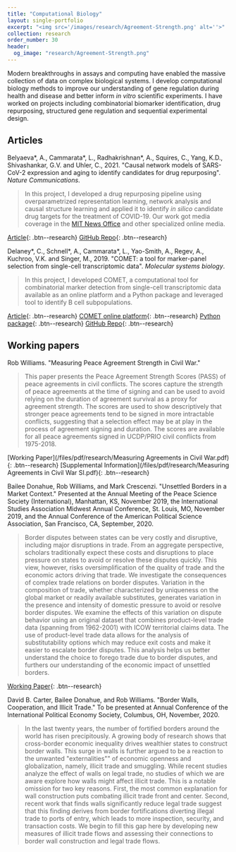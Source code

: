 ```yaml
---
title: "Computational Biology"
layout: single-portfolio
excerpt: "<img src='/images/research/Agreement-Strength.png' alt=''>"
collection: research
order_number: 30
header: 
  og_image: "research/Agreement-Strength.png"
---
```


Modern breakthroughs in assays and computing have enabled the massive collection of data on complex biological systems. I develop computational biology methods to improve our understanding of gene regulation during health and disease and better inform *in vitro* scientific experiments. I have worked on projects including combinatorial biomarker identification, drug repurposing, structured gene regulation and sequential experimental design. 

## Articles

Belyaeva\*, A., Cammarata\*, L., Radhakrishnan\*, A., Squires, C., Yang, K.D., Shivashankar, G.V. and Uhler, C., 2021. "Causal network models of SARS-CoV-2 expression and aging to identify candidates for drug repurposing". _Nature Communications_.

> In this project, I developed a drug repurposing pipeline using overparametrized representation learning, network analysis and causal structure learning and applied it to identify *in silico* candidate drug targets for the treatment of COVID-19. Our work got media coverage in the [MIT News Office](https://news.mit.edu/2021/machine-learning-treatment-covid-19-0216) and other specialized online media.

[Article](https://www.nature.com/articles/s41467-021-21056-z){: .btn--research} [GitHub Repo](https://github.com/uhlerlab/covid19_repurposing){: .btn--research}

Delaney\*, C., Schnell\*, A., Cammarata\*, L., Yao-Smith, A., Regev, A., Kuchroo, V.K. and Singer, M., 2019. "COMET: a tool for marker-panel selection from single-cell transcriptomic data". _Molecular systems biology_.

> In this project, I developed COMET, a computational tool for combinatorial marker detection from single-cell transcriptomic data available as an online platform and a Python package and leveraged tool to identify B cell subpopulations.

[Article](https://www.embopress.org/doi/full/10.15252/msb.20199005){: .btn--research} [COMET online platform](http://www.cometsc.com/index){: .btn--research} [Python package](https://hgmd.readthedocs.io/en/latest/){: .btn--research} [GitHub Repo](https://github.com/MSingerLab/COMETSC){: .btn--research}

## Working papers

Rob Williams. "Measuring Peace Agreement Strength in Civil War."

> This paper presents the Peace Agreement Strength Scores (PASS) of peace agreements in civil conflicts. The scores capture the strength of peace agreements at the time of signing and can be used to avoid relying on the duration of agreement survival as a proxy for agreement strength. The scores are used to show descriptively that stronger peace agreements tend to be signed in more intractable conflicts, suggesting that a selection effect may be at play in the process of agreement signing and duration. The scores are available for all peace agreements signed in UCDP/PRIO civil conflicts from 1975-2018.

[Working Paper](/files/pdf/research/Measuring Agreements in Civil War.pdf){: .btn--research} [Supplemental Information](/files/pdf/research/Measuring Agreements in Civil War SI.pdf){: .btn--research}

Bailee Donahue, Rob Williams, and Mark Crescenzi. "Unsettled Borders in a Market Context." Presented at the Annual Meeting of the Peace Science Society (International), Manhattan, KS, November 2019, the International Studies Association Midwest Annual Conference, St. Louis, MO, November 2019, and the Annual Conference of the American Political Science Association, San Francisco, CA, September, 2020.

> Border disputes between states can be very costly and disruptive, including major disruptions in trade. From an aggregate perspective, scholars traditionally expect these costs and disruptions to place pressure on states to avoid or resolve these disputes quickly. This view, however, risks oversimplification of the quality of trade and the economic actors driving that trade. We investigate the consequences of complex trade relations on border disputes. Variation in the composition of trade, whether characterized by uniqueness on the global market or readily available substitutes, generates variation in the presence and intensity of domestic pressure to avoid or resolve border disputes. We examine the effects of this variation on dispute behavior using an original dataset that combines product-level trade data (spanning from 1962-2001) with ICOW territorial claims data. The use of product-level trade data allows for the analysis of substitutability options which may reduce exit costs and make it easier to escalate border disputes. This analysis helps us better understand the choice to forego trade due to border disputes, and furthers our understanding of the economic impact of unsettled borders.

[Working Paper](/files/pdf/research/Unsettled_Borders.pdf){: .btn--research}

David B. Carter, Bailee Donahue, and Rob Williams. "Border Walls, Cooperation, and Illicit Trade." To be presented at Annual Conference of the International Political Economy Society, Columbus, OH, November, 2020.

> In the last twenty years, the number of fortified borders around the world has risen precipitously. A growing body of research shows that cross-border economic inequality drives wealthier states to construct border walls. This surge in walls is further argued to be a reaction to the unwanted "externalities"" of economic openness and globalization, namely, illicit trade and smuggling. While recent studies analyze the effect of walls on legal trade, no studies of which we are aware explore how walls might affect illicit trade. This is a notable omission for two key reasons. First, the most common explanation for wall construction puts combating illicit trade front and center. Second, recent work that finds walls significantly reduce legal trade suggest that this finding derives from border fortifications diverting illegal trade to ports of entry, which leads to more inspection, security, and transaction costs. We begin to fill this gap here by developing new measures of illicit trade flows and assessing their connections to border wall construction and legal trade flows.
